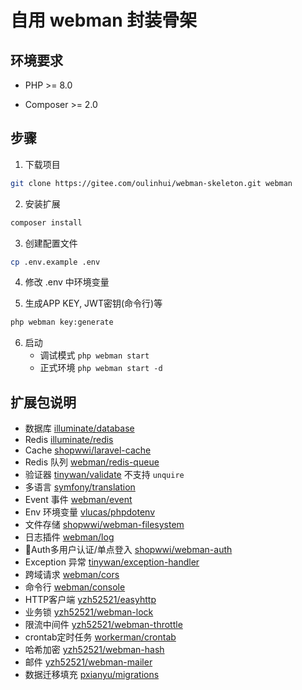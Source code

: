 # 自用 webman 封装骨架

## 环境要求
- PHP >= 8.0

- Composer >= 2.0

## 步骤

1. 下载项目
```bash
git clone https://gitee.com/oulinhui/webman-skeleton.git webman
```

2. 安装扩展
```bash
composer install
```

3. 创建配置文件
```bash
cp .env.example .env
```

4. 修改 .env 中环境变量

5. 生成APP KEY, JWT密钥(命令行)等
```bash
php webman key:generate
```
   
6. 启动
    - 调试模式 `php webman start`
    - 正式环境 `php webman start -d`

## 扩展包说明
- 数据库
[illuminate/database](https://learnku.com/docs/laravel/10.x/database/9400)
- Redis
[illuminate/redis](https://github.com/illuminate/redis)
- Cache
[shopwwi/laravel-cache](https://www.workerman.net/plugin/95)
- Redis 队列
[webman/redis-queue](https://www.workerman.net/plugin/12)
- 验证器
[tinywan/validate](https://www.workerman.net/plugin/7) 不支持 `unquire`
- 多语言
[symfony/translation](https://www.workerman.net/doc/webman/components/translation.html)
- Event 事件
[webman/event](https://www.workerman.net/plugin/64)
- Env 环境变量
[vlucas/phpdotenv](https://www.workerman.net/doc/webman/components/env.html)
- 文件存储
  [shopwwi/webman-filesystem](https://www.workerman.net/plugin/19)
- 日志插件
  [webman/log](https://www.workerman.net/plugin/61)
- 🔑Auth多用户认证/单点登入
  [shopwwi/webman-auth](https://www.workerman.net/plugin/24)
- Exception 异常
  [tinywan/exception-handler](https://www.workerman.net/plugin/16)
- 跨域请求
  [webman/cors](https://www.workerman.net/plugin/31)
- 命令行
  [webman/console](https://www.workerman.net/doc/webman/plugin/console.html)
- HTTP客户端
  [yzh52521/easyhttp](https://www.workerman.net/plugin/94)
- 业务锁
  [yzh52521/webman-lock](https://www.workerman.net/plugin/56)
- 限流中间件
  [yzh52521/webman-throttle](https://www.workerman.net/plugin/26)
- crontab定时任务
 [workerman/crontab](https://www.workerman.net/doc/webman/components/crontab.html)
- 哈希加密
 [yzh52521/webman-hash](https://www.workerman.net/plugin/53)
- 邮件
  [yzh52521/webman-mailer](https://www.workerman.net/plugin/32)
- 数据迁移填充
  [pxianyu/migrations](https://www.workerman.net/plugin/112)
